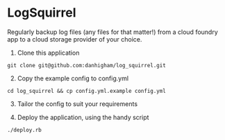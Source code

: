 LogSquirrel
===========

Regularly backup log files (any files for that matter!) from a cloud foundry app to a cloud storage provider of your choice.

1. Clone this application

  ``git clone git@github.com:danhigham/log_squirrel.git``  

2. Copy the example config to config.yml

  ``cd log_squirrel && cp config.yml.example config.yml``  
  
3. Tailor the config to suit your requirements

4. Deploy the application, using the handy script

  ``./deploy.rb``

